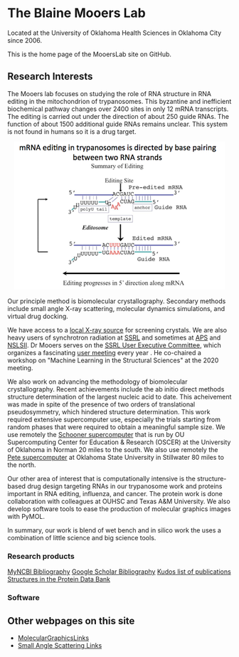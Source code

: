 # The Blaine Mooers Lab

Located at the University of Oklahoma Health Sciences in Oklahoma City since 2006.

This is the home page of the MooersLab site on GitHub. 

## Research Interests

The Mooers lab focuses on studying the role of RNA structure in RNA editing in the mitochondrion of trypanosomes. 
This byzantine and inefficient biochemical pathway changes over 2400 sites in only 12 mRNA transcripts.
The editing is carried out under the direction of about 250 guide RNAs. 
The function of about 1500 additional guide RNAs remains unclear.
This system is not found in humans so it is a drug target.

<p align="center"><img src="./images/EditingCartoon.png" alt="HTML5 Icon" style="width:473.2px;height:333.45px;"></p>

Our principle method is biomolecular crystallography. 
Secondary methods include small angle X-ray scattering, molecular dynamics simulations, and virtual drug docking. 

We have access to a [local X-ray source](https://research.ouhsc.edu/Core-Facilities/Laboratory-of-Biomolecular-Structure-and-Function) for screening crystals.
We are also heavy users of synchrotron radiation at [SSRL](https://www-ssrl.slac.stanford.edu/content/science/scientific-techniques) and sometimes at [APS](https://www.aps.anl.gov/) and [NSLSII](https://www.bnl.gov/ps/).
Dr Mooers serves on the [SSRL User Executive Committee](https://www-ssrl.slac.stanford.edu/content/about-ssrl/ssrluo-2020-2021-executive-committee-members), which organizes a fascinating [user meeting](https://events.bizzabo.com/SLAC-UsersMeeting-2020/home) every year .
He co-chaired a workshop on "Machine Learning in the Structural Sciences" at the 2020 meeting.

We also work on advancing the methodology of biomolecular crystallography. 
Recent achievements include the ab initio direct methods structure determination of the largest nucleic acid to date. 
This acheivement was made in spite of the presence of two orders of translational pseudosymmetry, which hindered structure determination. 
This work required extensive supercomputer use, especially the trials starting from random phases that were required to obtain a meaningful sample size. 
We use remotely the [Schooner supercomputer](https://www.ou.edu/oscer) that is run by OU Supercomputing Center for Education & Research (OSCER) at the University of Oklahoma in Norman 20 miles to the south. 
We also use remotely the [Pete supercomputer](https://hpcc.okstate.edu/pete-supercomputer.html) at Oklahoma State University in Stillwater 80 miles to the north.

Our other area of interest that is computationally intensive is the structure-based drug design targeting RNAs in our trypanosome work and proteins important in RNA editing, influenza, and cancer. 
The protein work is done collaboration with colleagues at OUHSC and Texas A&M University. 
We also develop software tools to ease the production of molecular graphics images with PyMOL. 

In summary, our work is blend of wet bench and in silico work the uses a combination of little science and big science tools.

### Research products

[MyNCBI Bibliography](https://www.ncbi.nlm.nih.gov/sites/myncbi/blaine.mooers.1/bibliography/43937197/public/?sort=date&direction=%20descending)
[Google Scholar Bibliography](https://scholar.google.com/citations?user=ZReXIXoAAAAJ&hl=en)
[Kudos list of publications](www.growkudos.com/profile/blaine_mooers)
[Structures in the Protein Data Bank](https://www.ncbi.nlm.nih.gov/structure?term=mooers-bh%0A)


### Software


## Other webpages on this site

- [MolecularGraphicsLinks](https://mooerslab.github.io/MolecularGraphicsLinks/)
- [Small Angle Scattering Links](https://mooerslab.github.io/SmallAngleScatteringWebpage)
<!--- [Cryo Electron Microscopy Links](https://mooerslab.github.io/cryoEMLinks)--->